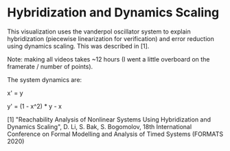 # Hybridization and Dynamics Scaling

This visualization uses the vanderpol oscillator system to explain hybridization (piecewise linearization for verification) and error reduction using dynamics scaling. This was described in [1].

Note: making all videos takes ~12 hours (I went a little overboard on the framerate / number of points).

The system dynamics are:

x' = y

y' = (1 - x^2) * y - x

[1] "Reachability Analysis of Nonlinear Systems Using Hybridization and Dynamics Scaling", D. Li, S. Bak, S. Bogomolov, 18th International Conference on Formal Modelling and Analysis of Timed Systems (FORMATS 2020)
